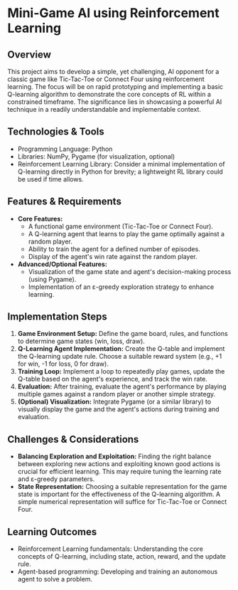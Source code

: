 # Mini-Game AI using Reinforcement Learning

## Overview

This project aims to develop a simple, yet challenging, AI opponent for a classic game like Tic-Tac-Toe or Connect Four using reinforcement learning.  The focus will be on rapid prototyping and implementing a basic Q-learning algorithm to demonstrate the core concepts of RL within a constrained timeframe.  The significance lies in showcasing a powerful AI technique in a readily understandable and implementable context.

## Technologies & Tools

- Programming Language: Python
- Libraries: NumPy, Pygame (for visualization, optional)
- Reinforcement Learning Library:  Consider a minimal implementation of Q-learning directly in Python for brevity;  a lightweight RL library could be used if time allows.

## Features & Requirements

- **Core Features:**
    - A functional game environment (Tic-Tac-Toe or Connect Four).
    - A Q-learning agent that learns to play the game optimally against a random player.
    - Ability to train the agent for a defined number of episodes.
    - Display of the agent's win rate against the random player.
- **Advanced/Optional Features:**
    -  Visualization of the game state and agent's decision-making process (using Pygame).
    -  Implementation of an ε-greedy exploration strategy to enhance learning.


## Implementation Steps

1. **Game Environment Setup:**  Define the game board, rules, and functions to determine game states (win, loss, draw).
2. **Q-Learning Agent Implementation:**  Create the Q-table and implement the Q-learning update rule.  Choose a suitable reward system (e.g., +1 for win, -1 for loss, 0 for draw).
3. **Training Loop:** Implement a loop to repeatedly play games, update the Q-table based on the agent's experience, and track the win rate.
4. **Evaluation:** After training, evaluate the agent's performance by playing multiple games against a random player or another simple strategy.
5. **(Optional) Visualization:** Integrate Pygame (or a similar library) to visually display the game and the agent's actions during training and evaluation.


## Challenges & Considerations

- **Balancing Exploration and Exploitation:**  Finding the right balance between exploring new actions and exploiting known good actions is crucial for efficient learning.  This may require tuning the learning rate and ε-greedy parameters.
- **State Representation:** Choosing a suitable representation for the game state is important for the effectiveness of the Q-learning algorithm.  A simple numerical representation will suffice for Tic-Tac-Toe or Connect Four.

## Learning Outcomes

- Reinforcement Learning fundamentals: Understanding the core concepts of Q-learning, including state, action, reward, and the update rule.
- Agent-based programming:  Developing and training an autonomous agent to solve a problem.

